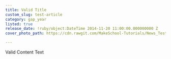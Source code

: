 ```yaml
---
title: Valid Title
custom_slug: test-article
category: gap_year
listed: true
release_date: !ruby/object:DateTime 2014-11-20 11:00:00.000000000 Z
cover_photo_path: https://cdn.rawgit.com/MakeSchool-Tutorials/News_Tests/0bd66914ad6454d715ff07c4b7e079e7d4529c7f/9992239c-7a75-44fb-9bab-3150216da75b/cover_photo.jpeg

---
```

Valid Content Text